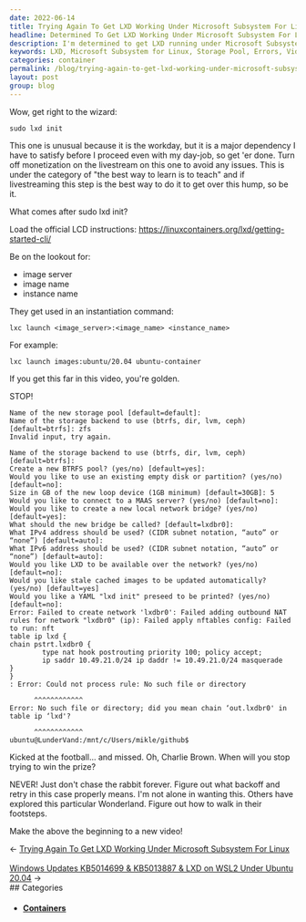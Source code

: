 ```yaml
---
date: 2022-06-14
title: Trying Again To Get LXD Working Under Microsoft Subsystem For Linux
headline: Determined To Get LXD Working Under Microsoft Subsystem For Linux - Join My Journey!
description: I'm determined to get LXD running under Microsoft Subsystem for Linux, and I'm not giving up! I've followed the official instructions and attempted to create a new storage pool, but I keep running into errors. To document my journey, I'm creating a new video - join me as I work to make this work!
keywords: LXD, Microsoft Subsystem for Linux, Storage Pool, Errors, Video, Command, Documentation, Journey, Determined, Attempting
categories: container
permalink: /blog/trying-again-to-get-lxd-working-under-microsoft-subsystem-for-linux/
layout: post
group: blog
---
```



Wow, get right to the wizard:

    sudo lxd init

This one is unusual because it is the workday, but it is a major dependency I
have to satisfy before I proceed even with my day-job, so get 'er done. Turn
off monetization on the livestream on this one to avoid any issues. This is
under the category of "the best way to learn is to teach" and if livestreaming
this step is the best way to do it to get over this hump, so be it.

What comes after sudo lxd init?

Load the official LCD instructions:
https://linuxcontainers.org/lxd/getting-started-cli/

Be on the lookout for:

- image server
- image name
- instance name

They get used in an instantiation command:

    lxc launch <image_server>:<image_name> <instance_name>

For example:

    lxc launch images:ubuntu/20.04 ubuntu-container

If you get this far in this video, you're golden.

STOP!

    Name of the new storage pool [default=default]:
    Name of the storage backend to use (btrfs, dir, lvm, ceph) [default=btrfs]: zfs
    Invalid input, try again.

    Name of the storage backend to use (btrfs, dir, lvm, ceph) [default=btrfs]:
    Create a new BTRFS pool? (yes/no) [default=yes]:
    Would you like to use an existing empty disk or partition? (yes/no) [default=no]:
    Size in GB of the new loop device (1GB minimum) [default=30GB]: 5
    Would you like to connect to a MAAS server? (yes/no) [default=no]:
    Would you like to create a new local network bridge? (yes/no) [default=yes]:
    What should the new bridge be called? [default=lxdbr0]:
    What IPv4 address should be used? (CIDR subnet notation, “auto” or “none”) [default=auto]:
    What IPv6 address should be used? (CIDR subnet notation, “auto” or “none”) [default=auto]:
    Would you like LXD to be available over the network? (yes/no) [default=no]:
    Would you like stale cached images to be updated automatically? (yes/no) [default=yes]
    Would you like a YAML "lxd init" preseed to be printed? (yes/no) [default=no]:
    Error: Failed to create network 'lxdbr0': Failed adding outbound NAT rules for network "lxdbr0" (ip): Failed apply nftables config: Failed to run: nft
    table ip lxd {
    chain pstrt.lxdbr0 {
            type nat hook postrouting priority 100; policy accept;
            ip saddr 10.49.21.0/24 ip daddr != 10.49.21.0/24 masquerade
    }
    }
    : Error: Could not process rule: No such file or directory

          ^^^^^^^^^^^^
    Error: No such file or directory; did you mean chain ‘out.lxdbr0' in table ip ‘lxd'?

          ^^^^^^^^^^^^
    ubuntu@LunderVand:/mnt/c/Users/mikle/github$

Kicked at the football... and missed. Oh, Charlie Brown. When will you stop
trying to win the prize?

NEVER! Just don't chase the rabbit forever. Figure out what backoff and retry
in this case properly means. I'm not alone in wanting this. Others have
explored this particular Wonderland. Figure out how to walk in their footsteps.

Make the above the beginning to a new video!


<div class="arrow-links"><div class="post-nav-prev"><span class="arrow">&larr;&nbsp;</span><a href="/blog/trying-again-to-get-lxd-working-under-microsoft-subsystem-for-linux/">Trying Again To Get LXD Working Under Microsoft Subsystem For Linux</a></div> &nbsp; <div class="post-nav-next"><a href="/blog/windows-updates-kb5014699-kb5013887-lxd-on-wsl2-under-ubuntu-20-04/">Windows Updates KB5014699 & KB5013887 & LXD on WSL2 Under Ubuntu 20.04</a><span class="arrow">&nbsp;&rarr;</span></div></div>
## Categories

<ul>
<li><h4><a href='/container/'>Containers</a></h4></li></ul>